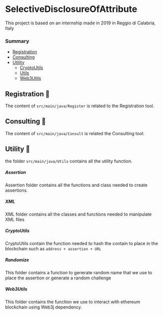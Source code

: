 # SelectiveDisclosureOfAttribute


This project is based on an internship made in 2019 in Reggio di Calabria, Italy

### Summary
* [Registration](#registration-pencil)   
* [Consulting](#consulting-eyes) 
* [Utility](#utility-wrench)    
  * [CryptoUtils](#CryptoUtils)
  * [Utils](#Utils)
  * [Web3Utils](#Web3Utils)

## Registration :pencil:

The content of ```src/main/java/Register``` is related to the Registration tool.

## Consulting :eyes:

The content of ```src/main/java/Consult``` is related the Consulting tool.

## Utility :wrench:

the folder ```src/main/java/Utils``` contains all the utility function.

##### Assertion

Assertion folder contains all the functions and class needed to create  assertions.

##### XML

XML folder contains all the classes and functions needed to manipulate XML files

##### CryptoUtils

CryptoUtils contain the function needed to hash the contain to place in the blockchain such as ```address + assertion + URL```

##### Randomize

This folder contains a function to generate random name that we use to place the assertion or generate a random challenge

##### Web3Utils

This folder contains the function we use to interact with ethereum blockchain using Web3j dependency.
